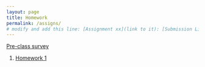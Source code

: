 ```yaml
---
layout: page
title: Homework
permalink: /assigns/
# modify and add this line: [Assignment xx](link to it): [Submission Link](link)
---
```

[Pre-class survey](https://forms.office.com/Pages/ResponsePage.aspx?id=TsVyyzFKnk2xSh6jbfrJTEqzfSiuTVtPvyRRNbRF_HxURDhPQUFWOFQ4MUxTOUw3WkhMN1VYOEZYVi4u)


1. [Homework 1](/homework/hw1.md)

<!--
3. [Homework 2](/homework/hw2.md)
4. [Homework 3](/homework/hw3.md)
6. [Project Proposals](/homework/projectproposal.md)
5. [Homework 4](/homework/hw4.md) 
7. [Homework 5](/homework/hw5.md)
-->

